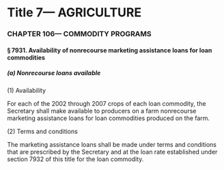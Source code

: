 
# Title 7— AGRICULTURE
### CHAPTER 106— COMMODITY PROGRAMS
#### § 7931. Availability of nonrecourse marketing assistance loans for loan commodities
##### (a) Nonrecourse loans available

(1) Availability

For each of the 2002 through 2007 crops of each loan commodity, the Secretary shall make available to producers on a farm nonrecourse marketing assistance loans for loan commodities produced on the farm.

(2) Terms and conditions

The marketing assistance loans shall be made under terms and conditions that are prescribed by the Secretary and at the loan rate established under section 7932 of this title for the loan commodity.
